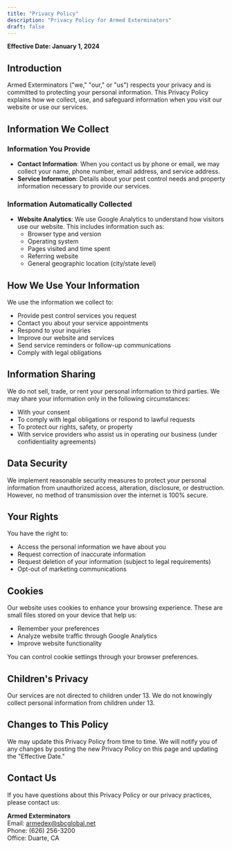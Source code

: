 ```yaml
---
title: "Privacy Policy"
description: "Privacy Policy for Armed Exterminators"
draft: false
---
```


**Effective Date: January 1, 2024**

## Introduction

Armed Exterminators ("we," "our," or "us") respects your privacy and is committed to protecting your personal information. This Privacy Policy explains how we collect, use, and safeguard information when you visit our website or use our services.

## Information We Collect

### Information You Provide
- **Contact Information**: When you contact us by phone or email, we may collect your name, phone number, email address, and service address.
- **Service Information**: Details about your pest control needs and property information necessary to provide our services.

### Information Automatically Collected
- **Website Analytics**: We use Google Analytics to understand how visitors use our website. This includes information such as:
  - Browser type and version
  - Operating system
  - Pages visited and time spent
  - Referring website
  - General geographic location (city/state level)

## How We Use Your Information

We use the information we collect to:
- Provide pest control services you request
- Contact you about your service appointments
- Respond to your inquiries
- Improve our website and services
- Send service reminders or follow-up communications
- Comply with legal obligations

## Information Sharing

We do not sell, trade, or rent your personal information to third parties. We may share your information only in the following circumstances:
- With your consent
- To comply with legal obligations or respond to lawful requests
- To protect our rights, safety, or property
- With service providers who assist us in operating our business (under confidentiality agreements)

## Data Security

We implement reasonable security measures to protect your personal information from unauthorized access, alteration, disclosure, or destruction. However, no method of transmission over the internet is 100% secure.

## Your Rights

You have the right to:
- Access the personal information we have about you
- Request correction of inaccurate information
- Request deletion of your information (subject to legal requirements)
- Opt-out of marketing communications

## Cookies

Our website uses cookies to enhance your browsing experience. These are small files stored on your device that help us:
- Remember your preferences
- Analyze website traffic through Google Analytics
- Improve website functionality

You can control cookie settings through your browser preferences.

## Children's Privacy

Our services are not directed to children under 13. We do not knowingly collect personal information from children under 13.

## Changes to This Policy

We may update this Privacy Policy from time to time. We will notify you of any changes by posting the new Privacy Policy on this page and updating the "Effective Date."

## Contact Us

If you have questions about this Privacy Policy or our privacy practices, please contact us:

**Armed Exterminators**  
Email: armedex@sbcglobal.net  
Phone: (626) 256-3200  
Office: Duarte, CA